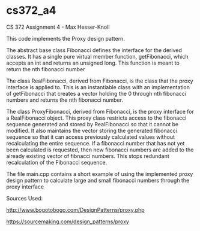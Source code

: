 # cs372_a4
CS 372 Assignment 4 - Max Hesser-Knoll

This code implements the Proxy design pattern.

The abstract base class Fibonacci defines the interface for the derived classes. It has a single pure virtual member function, getFibonacci, which accepts an int and returns an unsigned long. This function is meant to return the nth fibonacci number

The class RealFibonacci, derived from Fibonacci, is the class that the proxy interface is applied to. This is an instantiable class with an implementation of getFibonacci that creates a vector holding the 0 through nth fibonacci numbers and returns the nth fibonacci number.

The class ProxyFibonacci, derived from Fibonacci, is the proxy interface for a RealFibonacci object. This proxy class restricts access to the fibonacci sequence generated and stored by RealFibonacci so that it cannot be modified. It also maintains the vector storing the generated fibonacci sequence so that it can access previously calculated values without recalculating the entire sequence. If a fibonacci number that has not yet been calculated is requested, then new fibonacci numbers are added to the already existing vector of fibnacci numbers. This stops redundant recalculation of the Fibonacci sequence.


The file main.cpp contains a short example of using the implemented proxy design pattern to calculate large and small fibonacci numbers through the proxy interface


Sources Used: 

http://www.bogotobogo.com/DesignPatterns/proxy.php

https://sourcemaking.com/design_patterns/proxy
